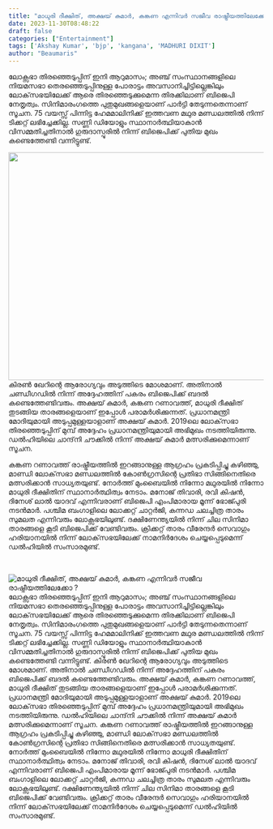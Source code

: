 ```yaml
---
title: "മാധുരി ദീക്ഷിത്, അക്ഷയ് കുമാർ, കങ്കണ എന്നിവർ സജീവ രാഷ്ട്രീയത്തിലേക്കോ ?"
date: 2023-11-30T08:48:22
draft: false
categories: ["Entertainment"]
tags: ['Akshay Kumar', 'bjp', 'kangana', 'MADHURI DIXIT']
author: "Beaumaris"
---
```


ലോക്സഭാ തിരഞ്ഞെടുപ്പിന് ഇനി ആറുമാസം; അഞ്ച് സംസ്ഥാനങ്ങളിലെ നിയമസഭാ തെരഞ്ഞെടുപ്പിനുള്ള പോരാട്ടം അവസാനിച്ചിട്ടില്ലെങ്കിലും ലോക്‌സഭയിലേക്ക് ആരെ തിരഞ്ഞെടുക്കുമെന്ന തിരക്കിലാണ് ബിജെപി നേതൃത്വം. സിനിമാരംഗത്തെ പുതുമുഖങ്ങളെയാണ് പാർട്ടി തേടുന്നതെന്നാണ് സൂചന. 75 വയസ്സ് പിന്നിട്ട ഹേമമാലിനിക്ക് ഇത്തവണ മഥുര മണ്ഡലത്തിൽ നിന്ന് ടിക്കറ്റ് ലഭിച്ചേക്കില്ല. സണ്ണി ഡിയോളും സ്ഥാനാർത്ഥിയാകാൻ വിസമ്മതിച്ചതിനാൽ ഗുരുദാസ്പൂരിൽ നിന്ന് ബിജെപിക്ക് പുതിയ മുഖം കണ്ടെത്തേണ്ടി വന്നിട്ടുണ്ട്.

<img class="size-full wp-image-431817 aligncenter" src="https://cdn.boolokam.com/articles/2023/11/dddddddd.jpg" alt="" width="700" height="450" />കിരൺ ഖേറിന്റെ ആരോഗ്യവും അടുത്തിടെ മോശമാണ്. അതിനാൽ ചണ്ഡീഗഡിൽ നിന്ന് അദ്ദേഹത്തിന് പകരം ബിജെപിക്ക് ബദൽ കണ്ടെത്തേണ്ടിവരും. അക്ഷയ് കുമാർ, കങ്കണ റണാവത്ത്, മാധുരി ദീക്ഷിത് തുടങ്ങിയ താരങ്ങളെയാണ് ഇപ്പോൾ പരാമർശിക്കുന്നത്. പ്രധാനമന്ത്രി മോദിയുമായി അടുപ്പമുള്ളയാളാണ് അക്ഷയ് കുമാർ. 2019ലെ ലോക്‌സഭാ തിരഞ്ഞെടുപ്പിന് മുമ്പ് അദ്ദേഹം പ്രധാനമന്ത്രിയുമായി അഭിമുഖം നടത്തിയിരുന്നു. ഡൽഹിയിലെ ചാന്ദ്‌നി ചൗക്കിൽ നിന്ന് അക്ഷയ് കുമാർ മത്സരിക്കുമെന്നാണ് സൂചന.

കങ്കണ റണാവത്ത് രാഷ്ട്രീയത്തിൽ ഇറങ്ങാനുള്ള ആഗ്രഹം പ്രകടിപ്പിച്ചു കഴിഞ്ഞു, മാണ്ഡി ലോക്‌സഭാ മണ്ഡലത്തിൽ കോൺഗ്രസിന്റെ പ്രതിഭാ സിങ്ങിനെതിരെ മത്സരിക്കാൻ സാധ്യതയുണ്ട്. നോർത്ത് മുംബൈയിൽ നിന്നോ മഥുരയിൽ നിന്നോ മാധുരി ദീക്ഷിതിന് സ്ഥാനാർത്ഥിത്വം നേടാം. മനോജ് തിവാരി, രവി കിഷൻ, ദിനേശ് ലാൽ യാദവ് എന്നിവരാണ് ബിജെപി എംപിമാരായ മൂന്ന് ഭോജ്പുരി നടൻമാർ. പശ്ചിമ ബംഗാളിലെ ലോക്കറ്റ് ചാറ്റർജി, കന്നഡ ചലച്ചിത്ര താരം സുമലത എന്നിവരും ലോക്സഭയിലുണ്ട്. ദക്ഷിണേന്ത്യയിൽ നിന്ന് ചില സിനിമാ താരങ്ങളെ കൂടി ബിജെപിക്ക് വേണ്ടിവരും. ക്രിക്കറ്റ് താരം വീരേന്ദർ സെവാഗും ഹരിയാനയിൽ നിന്ന് ലോക്‌സഭയിലേക്ക് നാമനിർദേശം ചെയ്യപ്പെടുമെന്ന് ഡൽഹിയിൽ സംസാരമുണ്ട്.

&nbsp;


![മാധുരി ദീക്ഷിത്, അക്ഷയ് കുമാർ, കങ്കണ എന്നിവർ സജീവ രാഷ്ട്രീയത്തിലേക്കോ ?](https://cdn.boolokam.com/articles/2023/11/dddddddd.jpg)ലോക്സഭാ തിരഞ്ഞെടുപ്പിന് ഇനി ആറുമാസം; അഞ്ച് സംസ്ഥാനങ്ങളിലെ നിയമസഭാ തെരഞ്ഞെടുപ്പിനുള്ള പോരാട്ടം അവസാനിച്ചിട്ടില്ലെങ്കിലും ലോക്‌സഭയിലേക്ക് ആരെ തിരഞ്ഞെടുക്കുമെന്ന തിരക്കിലാണ് ബിജെപി നേതൃത്വം. സിനിമാരംഗത്തെ പുതുമുഖങ്ങളെയാണ് പാർട്ടി തേടുന്നതെന്നാണ് സൂചന. 75 വയസ്സ് പിന്നിട്ട ഹേമമാലിനിക്ക് ഇത്തവണ മഥുര മണ്ഡലത്തിൽ നിന്ന് ടിക്കറ്റ് ലഭിച്ചേക്കില്ല. സണ്ണി ഡിയോളും സ്ഥാനാർത്ഥിയാകാൻ വിസമ്മതിച്ചതിനാൽ ഗുരുദാസ്പൂരിൽ നിന്ന് ബിജെപിക്ക് പുതിയ മുഖം കണ്ടെത്തേണ്ടി വന്നിട്ടുണ്ട്. കിരൺ ഖേറിന്റെ ആരോഗ്യവും അടുത്തിടെ മോശമാണ്. അതിനാൽ ചണ്ഡീഗഡിൽ നിന്ന് അദ്ദേഹത്തിന് പകരം ബിജെപിക്ക് ബദൽ കണ്ടെത്തേണ്ടിവരും. അക്ഷയ് കുമാർ, കങ്കണ റണാവത്ത്, മാധുരി ദീക്ഷിത് തുടങ്ങിയ താരങ്ങളെയാണ് ഇപ്പോൾ പരാമർശിക്കുന്നത്. പ്രധാനമന്ത്രി മോദിയുമായി അടുപ്പമുള്ളയാളാണ് അക്ഷയ് കുമാർ. 2019ലെ ലോക്‌സഭാ തിരഞ്ഞെടുപ്പിന് മുമ്പ് അദ്ദേഹം പ്രധാനമന്ത്രിയുമായി അഭിമുഖം നടത്തിയിരുന്നു. ഡൽഹിയിലെ ചാന്ദ്‌നി ചൗക്കിൽ നിന്ന് അക്ഷയ് കുമാർ മത്സരിക്കുമെന്നാണ് സൂചന. കങ്കണ റണാവത്ത് രാഷ്ട്രീയത്തിൽ ഇറങ്ങാനുള്ള ആഗ്രഹം പ്രകടിപ്പിച്ചു കഴിഞ്ഞു, മാണ്ഡി ലോക്‌സഭാ മണ്ഡലത്തിൽ കോൺഗ്രസിന്റെ പ്രതിഭാ സിങ്ങിനെതിരെ മത്സരിക്കാൻ സാധ്യതയുണ്ട്. നോർത്ത് മുംബൈയിൽ നിന്നോ മഥുരയിൽ നിന്നോ മാധുരി ദീക്ഷിതിന് സ്ഥാനാർത്ഥിത്വം നേടാം. മനോജ് തിവാരി, രവി കിഷൻ, ദിനേശ് ലാൽ യാദവ് എന്നിവരാണ് ബിജെപി എംപിമാരായ മൂന്ന് ഭോജ്പുരി നടൻമാർ. പശ്ചിമ ബംഗാളിലെ ലോക്കറ്റ് ചാറ്റർജി, കന്നഡ ചലച്ചിത്ര താരം സുമലത എന്നിവരും ലോക്സഭയിലുണ്ട്. ദക്ഷിണേന്ത്യയിൽ നിന്ന് ചില സിനിമാ താരങ്ങളെ കൂടി ബിജെപിക്ക് വേണ്ടിവരും. ക്രിക്കറ്റ് താരം വീരേന്ദർ സെവാഗും ഹരിയാനയിൽ നിന്ന് ലോക്‌സഭയിലേക്ക് നാമനിർദേശം ചെയ്യപ്പെടുമെന്ന് ഡൽഹിയിൽ സംസാരമുണ്ട്. 
